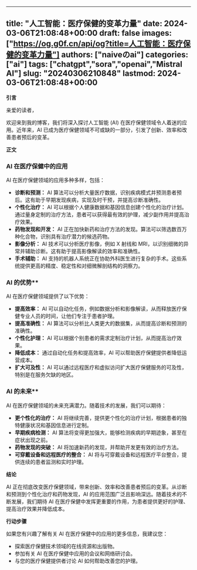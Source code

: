 
---
title: "人工智能：医疗保健的变革力量"
date: 2024-03-06T21:08:48+00:00
draft: false
images: ["https://og.g0f.cn/api/og?title=人工智能：医疗保健的变革力量"]
authors: ["naiveのai"]
categories: ["ai"]
tags: ["chatgpt","sora","openai","Mistral AI"]
slug: "20240306210848"
lastmod: 2024-03-06T21:08:48+00:00
---
**引言**

亲爱的读者，

欢迎来到我的博客，我们将深入探讨人工智能 (AI) 在医疗保健领域令人着迷的应用。近年来，AI 已成为医疗保健领域不可或缺的一部分，引发了创新、效率和改善患者预后的变革。

**正文**

### AI 在医疗保健中的应用

AI 在医疗保健领域的应用多种多样，包括：

- **诊断和预测：** AI 算法可以分析大量医疗数据，识别疾病模式并预测患者预后。这有助于早期发现疾病，实现及时干预，并提高诊断准确性。
- **个性化治疗：** AI 可以根据个人健康数据和基因信息创建个性化的治疗计划。通过量身定制的治疗方法，患者可以获得最有效的护理，减少副作用并提高治疗效果。
- **药物发现和开发：** AI 正在加快新药和治疗方法的发现。算法可以筛选数百万种化合物，识别具有治疗潜力的候选药物。
- **影像分析：** AI 技术可以分析医疗影像，例如 X 射线和 MRI，以识别细微的异常并辅助诊断。这有助于提高影像解读的效率和准确性。
- **手术辅助：** AI 支持的机器人系统正在协助外科医生进行复杂的手术。这些系统提供更高的精度、稳定性和对细微解剖结构的洞察力。

### AI 的优势**

AI 在医疗保健领域提供了以下优势：

- **提高效率：** AI 可以自动化任务，例如数据分析和影像解读，从而释放医疗保健专业人员的时间，让他们专注于患者护理。
- **提高准确性：** AI 算法可以分析比人类更大的数据集，从而提高诊断和预测的准确性。
- **个性化护理：** AI 可以根据个别患者的需求定制治疗计划，从而提高治疗效果。
- **降低成本：** 通过自动化任务和提高效率，AI 可以帮助医疗保健提供者降低运营成本。
- **扩大可及性：** AI 可以通过远程医疗和虚拟访问扩大医疗保健服务的可及性，特别是在服务欠缺的地区。

### AI 的未来**

AI 在医疗保健领域的未来充满潜力。随着技术的发展，我们可以期待：

- **更个性化的治疗：** AI 将继续完善，提供更个性化的治疗计划，根据患者的独特健康状况和基因信息进行定制。
- **早期疾病检测：** AI 算法将变得更加强大，能够检测疾病的早期迹象，甚至在症状出现之前。
- **药物发现的突破：** AI 将加速新药的发现，并帮助开发更有效的治疗方法。
- **可穿戴设备和远程医疗的整合：** AI 将与可穿戴设备和远程医疗平台整合，提供连续的患者监测和实时护理。

**结论**

AI 正在彻底改变医疗保健领域，带来创新、效率和改善患者预后的变革。从诊断和预测到个性化治疗和药物发现，AI 的应用范围广泛且影响深远。随着技术的不断发展，我们期待 AI 在医疗保健中发挥更重要的作用，为患者提供更好的护理、提高治疗效果并降低成本。

**行动步骤**

如果您有兴趣了解有关 AI 在医疗保健中的应用的更多信息，我建议您：

- 探索医疗保健技术领域的在线资源和出版物。
- 参加有关 AI 在医疗保健中应用的会议和网络研讨会。
- 与您的医疗保健提供者讨论 AI 如何帮助改善您的护理。